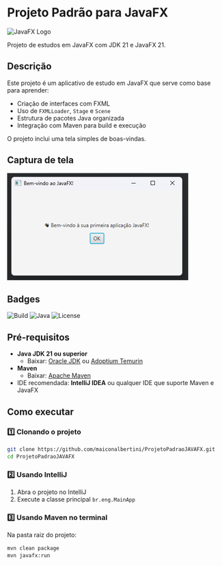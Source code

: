 # Projeto Padrão para JavaFX

![JavaFX Logo](https://upload.wikimedia.org/wikipedia/en/thumb/c/cc/JavaFX_Logo.png/250px-JavaFX_Logo.png)

Projeto de estudos em JavaFX com JDK 21 e JavaFX 21.

## Descrição

Este projeto é um aplicativo de estudo em JavaFX que serve como base para aprender:

- Criação de interfaces com FXML
- Uso de `FXMLLoader`, `Stage` e `Scene`
- Estrutura de pacotes Java organizada
- Integração com Maven para build e execução

O projeto inclui uma tela simples de boas-vindas.

## Captura de tela

![Tela de Boas-Vindas](screenshots/commit001.png)

## Badges

![Build](https://img.shields.io/badge/build-passing-brightgreen)
![Java](https://img.shields.io/badge/Java-21-blue)
![License](https://img.shields.io/badge/license-personal-yellow)

## Pré-requisitos

- **Java JDK 21 ou superior**
    - Baixar: [Oracle JDK](https://www.oracle.com/java/technologies/javase/jdk21-archive-downloads.html) ou [Adoptium Temurin](https://adoptium.net/)
- **Maven**
    - Baixar: [Apache Maven](https://maven.apache.org/download.cgi)
- IDE recomendada: **IntelliJ IDEA** ou qualquer IDE que suporte Maven e JavaFX


## Como executar

### 1️⃣ Clonando o projeto

```bash
git clone https://github.com/maiconalbertini/ProjetoPadraoJAVAFX.git
cd ProjetoPadraoJAVAFX
```

### 2️⃣ Usando IntelliJ

1. Abra o projeto no IntelliJ
2. Execute a classe principal `br.eng.MainApp`


### 3️⃣ Usando Maven no terminal

Na pasta raiz do projeto:

```bash
mvn clean package
mvn javafx:run
```